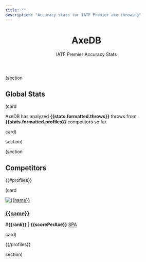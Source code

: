 ```yaml
---
title: ""
description: "Accuracy stats for IATF Premier axe throwing"
---
```


<header class="text-center">
  <h1 class="huge">AxeDB</h1>
  <p>IATF Premier Accuracy Stats</p>
</header>

(section

## Global Stats

(card

AxeDB has analyzed **{{stats.formatted.throws}}** throws from **{{stats.formatted.profiles}}** competitors so far.

card)

section)

(section

## Competitors

{{#profiles}}

(card

<div class="grid stack auto-fill-auto items-y-center">
  <div>
    <a href="/{{profileId}}">
      <img alt="{{name}}" src="/{{profileId}}.webp" class="size100">
    </a>
  </div>
  <div>
    <h3>
      <a href="/{{profileId}}">{{name}}</a>
    </h3>
  </div>
  <div>
    <p>#<strong>{{rank}}</strong> | <strong>{{scorePerAxe}}</strong> <abbr title="Score Per Axe">SPA</abbr></p>
  </div>
</div>

card)

{{/profiles}}

section)